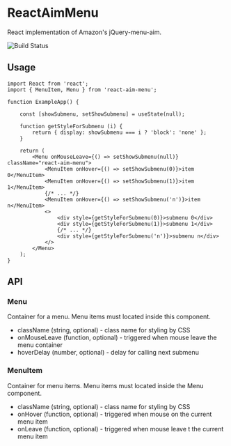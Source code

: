 # ReactAimMenu

React implementation of Amazon's jQuery-menu-aim.

![Build Status](https://travis-ci.org/shaggyrec/react-aim-menu.svg?branch=main)

## Usage

    import React from 'react';
    import { MenuItem, Menu } from 'react-aim-menu';

    function ExampleApp() {

        const [showSubmenu, setShowSubmenu] = useState(null);

        function getStyleForSubmenu (i) {
            return { display: showSubmenu === i ? 'block': 'none' };
        }

        return (
            <Menu onMouseLeave={() => setShowSubmenu(null)} className="react-aim-menu">
                <MenuItem onHover={() => setShowSubmenu(0)}>item 0</MenuItem>
                <MenuItem onHover={() => setShowSubmenu(1)}>item 1</MenuItem>
                {/* ... */}
                <MenuItem onHover={() => setShowSubmenu('n')}>item n</MenuItem>
                <>
                    <div style={getStyleForSubmenu(0)}>submenu 0</div>
                    <div style={getStyleForSubmenu(1)}>submenu 1</div>
                    {/* ... */}
                    <div style={getStyleForSubmenu('n')}>submenu n</div>
                </>
            </Menu>
        );
    }

## API

### Menu

Container for a menu. Menu items must located inside this component. 

* className (string, optional) - class name for styling by CSS
* onMouseLeave (function, optional) - triggered when mouse leave the menu container
* hoverDelay (number, optional) - delay for calling next submenu

### MenuItem

Container for menu items. Menu items must located inside the Menu component.

* className (string, optional) - class name for styling by CSS
* onHover (function, optional) - triggered when mouse on the current menu item
* onLeave (function, optional) - triggered when mouse leave t the current menu item


